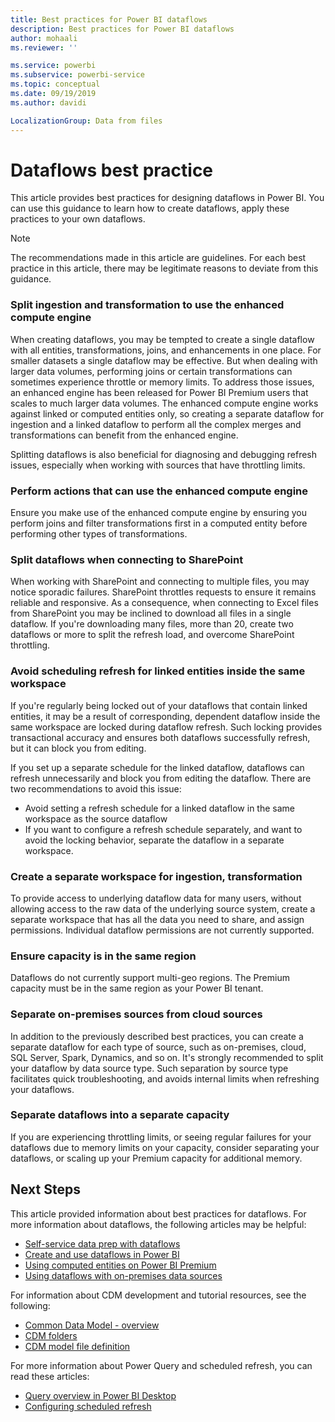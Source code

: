 ```yaml
---
title: Best practices for Power BI dataflows
description: Best practices for Power BI dataflows
author: mohaali
ms.reviewer: ''

ms.service: powerbi
ms.subservice: powerbi-service
ms.topic: conceptual
ms.date: 09/19/2019
ms.author: davidi

LocalizationGroup: Data from files
---
```

# Dataflows best practice

This article provides best practices for designing dataflows in Power BI. You can use this guidance to learn how to create dataflows, apply these practices to your own dataflows.

> [!NOTE]
> The recommendations made in this article are guidelines. For each best practice in this article, there may be legitimate reasons to deviate from this guidance. 
> 
> 

### Split ingestion and transformation to use the enhanced compute engine

When creating dataflows, you may be tempted to create a single dataflow with all entities, transformations, joins, and enhancements in one place. For smaller datasets a single dataflow may be effective. But when dealing with larger data volumes, performing joins or certain transformations can sometimes experience throttle or memory limits. To address those issues, an enhanced engine has been released for Power BI Premium users that scales to much larger data volumes. The enhanced compute engine works against linked or computed entities only, so creating a separate dataflow for ingestion and a linked dataflow to perform all the complex merges and transformations can benefit from the enhanced engine.

Splitting dataflows is also beneficial for diagnosing and debugging refresh issues,  especially when working with sources that have throttling limits.

### Perform actions that can use the enhanced compute engine

Ensure you make use of the enhanced compute engine by ensuring you perform joins and filter transformations first in a computed entity before performing other types of transformations.

### Split dataflows when connecting to SharePoint

When working with SharePoint and connecting to multiple files, you may notice sporadic failures. SharePoint throttles requests to ensure it remains reliable and responsive. As a consequence, when connecting to Excel files from SharePoint you may be inclined to download all files in a single dataflow. If you're downloading many files, more than 20, create two dataflows or more to split the refresh load, and overcome SharePoint throttling.

### Avoid scheduling refresh for linked entities inside the same workspace

If you're regularly being locked out of your dataflows that contain linked entities, it may be a result of corresponding, dependent dataflow inside the same workspace are locked during dataflow refresh. Such locking provides transactional accuracy and ensures both dataflows successfully refresh, but it can block you from editing. 

If you set up a separate schedule for the linked dataflow, dataflows can refresh unnecessarily and block you from editing the dataflow. There are two recommendations to avoid this issue: 

* Avoid setting a refresh schedule for a linked dataflow in the same workspace as the source dataflow
* If you want to configure a refresh schedule separately, and want to avoid the locking behavior, separate the dataflow in a separate workspace.

### Create a separate workspace for ingestion, transformation

To provide access to underlying dataflow data for many users, without allowing access to the raw data of the underlying source system, create a separate workspace that has all the data you need to share, and assign permissions. Individual dataflow permissions are not currently supported.

### Ensure capacity is in the same region

Dataflows do not currently support multi-geo regions. The Premium capacity must be in the same region as your Power BI tenant.

### Separate on-premises sources from cloud sources

In addition to the previously described best practices, you can create a separate dataflow for each type of source, such as on-premises, cloud, SQL Server, Spark, Dynamics, and so on. It's strongly recommended to split your dataflow by data source type. Such separation by source type facilitates quick troubleshooting, and avoids internal limits when refreshing your dataflows.

### Separate dataflows into a separate capacity

If you are experiencing throttling limits, or seeing regular failures for your dataflows due to memory limits on your capacity, consider separating your dataflows, or scaling up your Premium capacity for additional memory.

## Next Steps

This article provided information about best practices for dataflows. For more information about dataflows, the following articles may be helpful:

* [Self-service data prep with dataflows](service-dataflows-overview.md)
* [Create and use dataflows in Power BI](service-dataflows-create-use.md)
* [Using computed entities on Power BI Premium](service-dataflows-computed-entities-premium.md)
* [Using dataflows with on-premises data sources](service-dataflows-on-premises-gateways.md)

For information about CDM development and tutorial resources, see the following:
* [Common Data Model - overview ](/powerapps/common-data-model/overview)
* [CDM folders](/common-data-model/data-lake)
* [CDM model file definition](/common-data-model/model-json)


For more information about Power Query and scheduled refresh, you can read these articles:
* [Query overview in Power BI Desktop](desktop-query-overview.md)
* [Configuring scheduled refresh](../connect-data/refresh-scheduled-refresh.md)